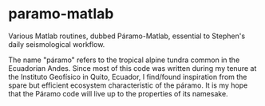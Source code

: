 # paramo-matlab
Various Matlab routines, dubbed Páramo-Matlab, essential to Stephen's daily 
seismological workflow.

The name "páramo" refers to the tropical alpine tundra common in the 
Ecuadorian Andes. Since most of this code was written during my tenure at the
Instituto Geofísico in Quito, Ecuador, I find/found inspiration from the spare 
but efficient ecosystem characteristic of the páramo. It is my hope that the 
Páramo code will live up to the properties of its namesake.
